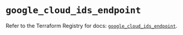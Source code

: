 # `google_cloud_ids_endpoint`

Refer to the Terraform Registry for docs: [`google_cloud_ids_endpoint`](https://registry.terraform.io/providers/hashicorp/google-beta/5.41.0/docs/resources/google_cloud_ids_endpoint).
